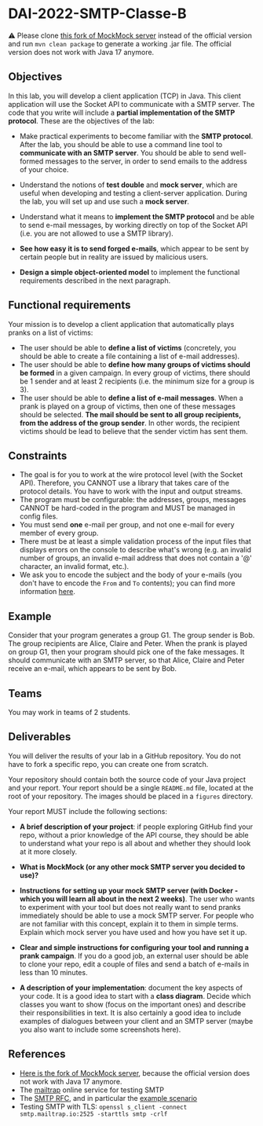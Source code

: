 # DAI-2022-SMTP-Classe-B

⚠️ Please clone [this fork of MockMock server](https://github.com/DominiqueComte/MockMock) instead of the official version and run `mvn clean package` to generate a working .jar file. The official version does not work with Java 17 anymore.

## Objectives

In this lab, you will develop a client application (TCP) in Java. This client application will use the Socket API to communicate with a SMTP server. The code that you write will include a **partial implementation of the SMTP protocol**. These are the objectives of the lab:

* Make practical experiments to become familiar with the **SMTP protocol**. After the lab, you should be able to use a command line tool to **communicate with an SMTP server**. You should be able to send well-formed messages to the server, in order to send emails to the address of your choice.

* Understand the notions of **test double** and **mock server**, which are useful when developing and testing a client-server application. During the lab, you will set up and use such a **mock server**.

* Understand what it means to **implement the SMTP protocol** and be able to send e-mail messages, by working directly on top of the Socket API (i.e. you are not allowed to use a SMTP library).

* **See how easy it is to send forged e-mails**, which appear to be sent by certain people but in reality are issued by malicious users.

* **Design a simple object-oriented model** to implement the functional requirements described in the next paragraph.


## Functional requirements

Your mission is to develop a client application that automatically plays pranks on a list of victims:

* The user should be able to **define a list of victims** (concretely, you should be able to create a file containing a list of e-mail addresses).
* The user should be able to **define how many groups of victims should be formed** in a given campaign. In every group of victims, there should be 1 sender and at least 2 recipients (i.e. the minimum size for a group is 3).
* The user should be able to **define a list of e-mail messages**. When a prank is played on a group of victims, then one of these messages should be selected. **The mail should be sent to all group recipients, from the address of the group sender**. In other words, the recipient victims should be lead to believe that the sender victim has sent them.

## Constraints

- The goal is for you to work at the wire protocol level (with the Socket API). Therefore, you CANNOT use a library that takes care of the protocol details. You have to work with the input and output streams.
- The program must be configurable: the addresses, groups, messages CANNOT be hard-coded in the program and MUST be managed in config files.
- You must send **one** e-mail per group, and not one e-mail for every member of every group.
- There must be at least a simple validation process of the input files that displays errors on the console to describe what's wrong (e.g. an invalid number of groups, an invalid e-mail address that does not contain a '@' character, an invalid format, etc.).
- We ask you to encode the subject and the body of your e-mails (you don't have to encode the `From` and `To` contents); you can find more information [here](https://ncona.com/2011/06/using-utf-8-characters-on-an-e-mail-subject/).


## Example

Consider that your program generates a group G1. The group sender is Bob. The group recipients are Alice, Claire and Peter. When the prank is played on group G1, then your program should pick one of the fake messages. It should communicate with an SMTP server, so that Alice, Claire and Peter receive an e-mail, which appears to be sent by Bob.

## Teams

You may work in teams of 2 students.

## Deliverables

You will deliver the results of your lab in a GitHub repository. You do not have to fork a specific repo, you can create one from scratch.

Your repository should contain both the source code of your Java project and your report. Your report should be a single `README.md` file, located at the root of your repository. The images should be placed in a `figures` directory.

Your report MUST include the following sections:

* **A brief description of your project**: if people exploring GitHub find your repo, without a prior knowledge of the API course, they should be able to understand what your repo is all about and whether they should look at it more closely.

* **What is MockMock (or any other mock SMTP server you decided to use)?**

* **Instructions for setting up your mock SMTP server (with Docker - which you will learn all about in the next 2 weeks)**. The user who wants to experiment with your tool but does not really want to send pranks immediately should be able to use a mock SMTP server. For people who are not familiar with this concept, explain it to them in simple terms. Explain which mock server you have used and how you have set it up.

* **Clear and simple instructions for configuring your tool and running a prank campaign**. If you do a good job, an external user should be able to clone your repo, edit a couple of files and send a batch of e-mails in less than 10 minutes.

* **A description of your implementation**: document the key aspects of your code. It is a good idea to start with a **class diagram**. Decide which classes you want to show (focus on the important ones) and describe their responsibilities in text. It is also certainly a good idea to include examples of dialogues between your client and an SMTP server (maybe you also want to include some screenshots here).

## References

* [Here is the fork of MockMock server](https://github.com/DominiqueComte/MockMock), because the official version does not work with Java 17 anymore.
* The [mailtrap](<https://mailtrap.io/>) online service for testing SMTP
* The [SMTP RFC](<https://tools.ietf.org/html/rfc5321#appendix-D>), and in particular the [example scenario](<https://tools.ietf.org/html/rfc5321#appendix-D>)
* Testing SMTP with TLS: `openssl s_client -connect smtp.mailtrap.io:2525 -starttls smtp -crlf`
